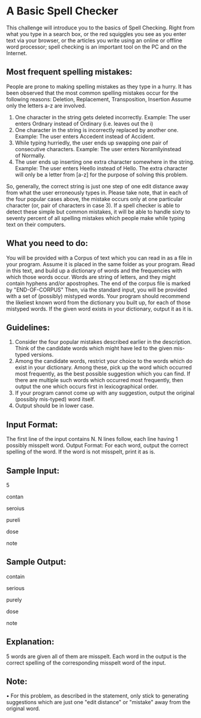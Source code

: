 # A Basic Spell Checker

This challenge will introduce you to the basics of Spell Checking. Right from what you type in a search box, or the red squiggles you see as you enter text via your browser, or the articles you write using an online or offline word processor; spell checking is an important tool on the PC and on the Internet.

## Most frequent spelling mistakes:
People are prone to making spelling mistakes as they type in a hurry. It has been observed that the most common spelling mistakes occur for the following reasons: Deletion, Replacement, Transposition, Insertion Assume only the letters a-z are involved.

1.	One character in the string gets deleted incorrectly. Example: The user enters Ordnary instead of Ordinary (i.e. leaves out the i)
2.	One character in the string is incorrectly replaced by another one. Example: The user enters Accedent instead of Accident.
3.	While typing hurriedly, the user ends up swapping one pair of consecutive characters. Example: The user enters Noramllyinstead of Normally.
4.	The user ends up inserting one extra character somewhere in the string. Example: The user enters Heello instead of Hello. The extra character will only be a letter from [a-z] for the purpose of solving this problem.

So, generally, the correct string is just one step of one edit distance away from what the user erroneously types in.
Please take note, that in each of the four popular cases above, the mistake occurs only at one particular character (or, pair of characters in case 3).
If a spell checker is able to detect these simple but common mistakes, it will be able to handle sixty to seventy percent of all spelling mistakes which people make while typing text on their computers.

## What you need to do:
You will be provided with a Corpus of text which you can read in as a file in your program. Assume it is placed in the same folder as your program. Read in this text, and build up a dictionary of words and the frequencies with which those words occur. Words are string of letters, and they might contain hyphens and/or apostrophes. The end of the corpus file is marked by "END-OF-CORPUS"
Then, via the standard input, you will be provided with a set of (possibly) mistyped words.
Your program should recommend the likeliest known word from the dictionary you built up, for each of those mistyped words. If the given word exists in your dictionary, output it as it is.

## Guidelines:
1.	Consider the four popular mistakes described earlier in the description. Think of the candidate words which might have led to the given mis-typed versions.
2.	Among the candidate words, restrict your choice to the words which do exist in your dictionary. Among these, pick up the word which occurred most frequently, as the best possible suggestion which you can find. If there are multiple such words which occurred most frequently, then output the one which occurs first in lexicographical order.
3.	If your program cannot come up with any suggestion, output the original (possibly mis-typed) word itself.
4.	Output should be in lower case.


## Input Format:
The first line of the input contains N. N lines follow, each line having 1 possibly misspelt word.
Output Format:
For each word, output the correct spelling of the word. If the word is not misspelt, print it as is.
## Sample Input:
5

contan

seroius 

pureli

dose

note

## Sample Output:
contain

serious

purely

dose

note

## Explanation:
5 words are given all of them are misspelt. Each word in the output is the correct spelling of the corresponding misspelt word of the input.
## Note:
•	For this problem, as described in the statement, only stick to generating suggestions which are just one "edit distance" or "mistake" away from the original word.
